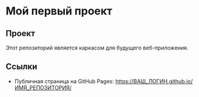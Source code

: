 # Мой первый проект

## Проект
Этот репозиторий является каркасом для будущего веб-приложения.

## Ссылки
- Публичная страница на GitHub Pages: https://ВАШ_ЛОГИН.github.io/ИМЯ_РЕПОЗИТОРИЯ/
